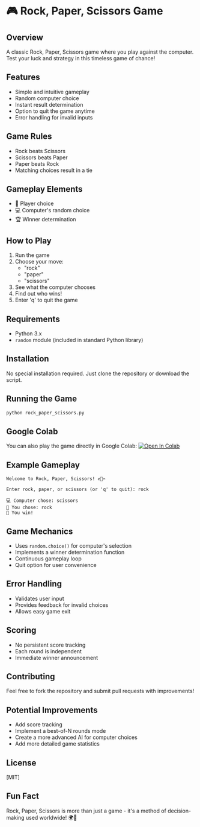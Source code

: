 # 🎮 Rock, Paper, Scissors Game

## Overview
A classic Rock, Paper, Scissors game where you play against the computer. Test your luck and strategy in this timeless game of chance!

## Features
- Simple and intuitive gameplay
- Random computer choice
- Instant result determination
- Option to quit the game anytime
- Error handling for invalid inputs

## Game Rules
- Rock beats Scissors
- Scissors beats Paper
- Paper beats Rock
- Matching choices result in a tie

## Gameplay Elements
- 🧑 Player choice
- 💻 Computer's random choice
- 🏆 Winner determination

## How to Play
1. Run the game
2. Choose your move:
   - "rock"
   - "paper"
   - "scissors"
3. See what the computer chooses
4. Find out who wins!
5. Enter 'q' to quit the game

## Requirements
- Python 3.x
- `random` module (included in standard Python library)

## Installation
No special installation required. Just clone the repository or download the script.

## Running the Game
```bash
python rock_paper_scissors.py
```

## Google Colab
You can also play the game directly in Google Colab:
[![Open In Colab](https://colab.research.google.com/assets/colab-badge.svg)](https://colab.research.google.com/drive/14FKOTLzXsRkyP1MBvDzX4pdARr5cUcgo)

## Example Gameplay
```
Welcome to Rock, Paper, Scissors! ✊📄✂️

Enter rock, paper, or scissors (or 'q' to quit): rock

💻 Computer chose: scissors
🧑 You chose: rock
🎉 You win!
```

## Game Mechanics
- Uses `random.choice()` for computer's selection
- Implements a winner determination function
- Continuous gameplay loop
- Quit option for user convenience

## Error Handling
- Validates user input
- Provides feedback for invalid choices
- Allows easy game exit

## Scoring
- No persistent score tracking
- Each round is independent
- Immediate winner announcement

## Contributing
Feel free to fork the repository and submit pull requests with improvements!

## Potential Improvements
- Add score tracking
- Implement a best-of-N rounds mode
- Create a more advanced AI for computer choices
- Add more detailed game statistics

## License
[MIT]

## Fun Fact
Rock, Paper, Scissors is more than just a game - it's a method of decision-making used worldwide! 🌍🤝